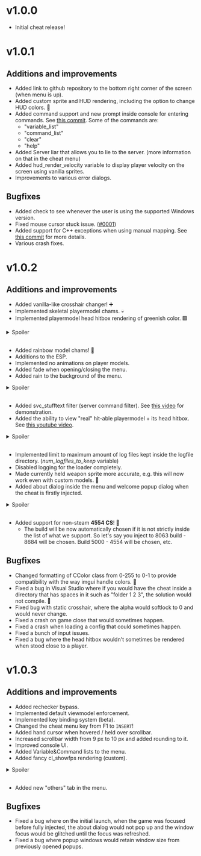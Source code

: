 # v1.0.0

- Initial cheat release!

# v1.0.1

## Additions and improvements

- Added link to github repository to the bottom right corner of the screen (when menu is up).
- Added custom sprite and HUD rendering, including the option to change HUD colors. 🌈
- Added command support and new prompt inside console for entering commands. See [this commit](https://github.com/oxiKKK/oxware/commit/0824fefd17c17c2a74621c15e5dea72aeea0e916). Some of the commands are:
	- "variable_list"
	- "command_list"
	- "clear"
	- "help"
- Added Server liar that allows you to lie to the server. (more information on that in the cheat menu)
- Added hud_render_velocity variable to display player velocity on the screen using vanilla sprites.
- Improvements to various error dialogs.

## Bugfixes

- Added check to see whenever the user is using the supported Windows version.
- Fixed mouse cursor stuck issue. ([#0001](https://github.com/oxiKKK/oxware/issues/1))
- Added support for C++ exceptions when using manual mapping. See [this commit](https://github.com/oxiKKK/oxware/commit/c29da51696fd0c3c034d821f8261cba139566bfa) for more details.
- Various crash fixes.

# v1.0.2

## Additions and improvements

- Added vanilla-like crosshair changer! ➕
- Implemented skeletal playermodel chams. 💀
- Implemented playermodel head hitbox rendering of greenish color. 🟩

<details><summary>Spoiler</summary>
	<img src="https://i.imgur.com/bYzp8KD.png" width="50%" height="50%"></img>
</details><br>

- Added rainbow model chams! 🌈
- Additions to the ESP.
- Implemented no animations on player models.
- Added fade when opening/closing the menu.
- Added rain to the background of the menu.

<details><summary>Spoiler</summary>
	<img src="https://i.imgur.com/LqvACY8.png" width="50%" height="50%"></img>
</details><br>

- Added svc_stufftext filter (server command filter). See [this video](https://youtu.be/4u0LNqQbY4w) for demonstration.
- Added the ability to view "real" hit-able playermodel + its head hitbox. See [this youtube video](https://youtu.be/xMd9m3McNvo).

<details><summary>Spoiler</summary>
	<img src="https://i.imgur.com/weWGM5C.png" width="50%" height="50%"></img>
</details><br>

- Implemented limit to maximum amount of log files kept inside the logfile directory. (*num_logfiles_to_keep* variable)
- Disabled logging for the loader completely.
- Made currently held weapon sprite more accurate, e.g. this will now work even with custom models. 🔫
- Added about dialog inside the menu and welcome popup dialog when the cheat is firstly injected.

<details><summary>Spoiler</summary>
	<img src="https://i.imgur.com/guPRnTY.png" width="60%" height="60%"></img>
</details><br>

- Added support for non-steam **4554 CS**! 🥳
	- The build will be now automatically chosen if it is not strictly inside the list of what we support. So let's say you inject to 8063 build - 8684 will be chosen. Build 5000 - 4554 will be chosen, etc. 

## Bugfixes

- Changed formatting of CColor class from 0-255 to 0-1 to provide compatibility with the way imgui handle colors. 🌈
- Fixed a bug in Visual Studio where if you would have the cheat inside a directory that has spaces in it such as "folder 1 2 3", the solution would not compile. 🐞
- Fixed bug with static crosshair, where the alpha would softlock to 0 and would never change.
- Fixed a crash on game close that would sometimes happen.
- Fixed a crash when loading a config that could sometimes happen.
- Fixed a bunch of input issues.
- Fixed a bug where the head hitbox wouldn't sometimes be rendered when stood close to a player.


# v1.0.3

## Additions and improvements

- Added rechecker bypass.
- Implemented default viewmodel enforcement.
- Implemented key binding system (beta).
- Changed the cheat menu key from F1 to `INSERT`!
- Added hand cursor when hovered / held over scrollbar.
- Increased scrollbar width from 9 px to 10 px and added rounding to it.
- Improved console UI.
- Added Variable&Command lists to the menu.
- Added fancy cl_showfps rendering (custom).

<details><summary>Spoiler</summary>
	<img src="https://i.imgur.com/owRASUO.png" width="60%" height="60%"></img>
</details><br>

- Added new "others" tab in the menu.

## Bugfixes

- Fixed a bug where on the initial launch, when the game was focused before fully injected, the about dialog would not pop up and the window focus would be glitched until the focus was refreshed.
- Fixed a bug where popup windows would retain window size from previously opened popups.

